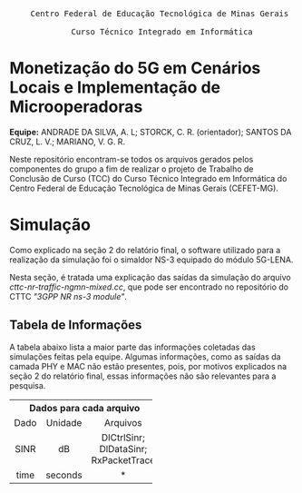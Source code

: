 <style>

    td, th {
        text-align: center;
    }

    table {
        width: 50%;
    }
</style>

<pre align="center">
    Centro Federal de Educação Tecnológica de Minas Gerais <br>
    Curso Técnico Integrado em Informática
</pre>

# Monetização do 5G em Cenários Locais e Implementação de Microoperadoras

**Equipe:** ANDRADE DA SILVA, A. L; STORCK, C. R. (orientador); SANTOS DA CRUZ, L. V.; MARIANO, V. G. R.


Neste repositório encontram-se todos os arquivos gerados pelos componentes do grupo a fim de realizar o projeto de Trabalho de Conclusão de Curso (TCC) do Curso Técnico Integrado em Informática do Centro Federal de Educação Tecnológica de Minas Gerais (CEFET-MG).

# Simulação

Como explicado na seção 2 do relatório final, o software utilizado para a realização da simulação foi o simaldor NS-3 equipado do módulo 5G-LENA.

Nesta seção, é tratada uma explicação das saídas da simulação do arquivo *cttc-nr-traffic-ngmn-mixed.cc*, que pode ser encontrado no repositório do CTTC *"3GPP NR ns-3 module"*.

## Tabela de Informações

A tabela abaixo lista a maior parte das informações coletadas das simulações feitas pela equipe. Algumas informações, como as saídas da camada PHY e MAC não estão presentes, pois, por motivos explicados na seção 2 do relatório final, essas informações não são relevantes para a pesquisa.

<table align="center">
    <tr>
        <th colspan="3">Dados para cada arquivo</th>
    </tr>
    <tr>
        <td>Dado</td>
        <td>Unidade</td>
        <td>Arquivos</td>
    </tr>
    <tr>
        <td>SINR</td>
        <td>dB</td>
        <td>DlCtrlSinr; DlDataSinr; RxPacketTrace</td>
    </tr>
    <tr>
        <td>time</td>
        <td>seconds</td>
        <td>*</td>
    </tr>
</table>
